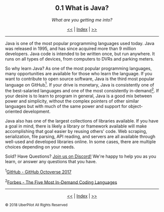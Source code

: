 <!-- Header -->
<h2 align='center'>0.1 What is Java?</h2>
<p align='center'><em>What are you getting me into?</em></h2>
<p align='center'><a href='./index.md'><<</a> | <a href='../readme.md'>Index</a> | <a href='./howjavaworks.md'>>></a>

---

<!-- Content -->

Java is one of the most popular programming languages used today. Java was released in 1995, and has since acquired more than 9 million developers. Java code is intended to be written once, but run anywhere. It runs on all types of devices, from computers to DVRs and parking meters.

So why learn Java? As one of the most popular programming languages, many opportunities are available for those who learn the language. If you want to contribute to open source software, Java is the third most popular language on GitHub<a href="#popSource"><sup>1</sup></a>. If your drive is monetary, Java is consistently one of the best-salaried languages and one of the most consistently in-demand<a href="#demandSource"><sup>2</sup></a>. If your desire is to learn to program in general, Java is a good mix between power and simplicity, without the complex pointers of other similar languages but with much of the same power and support for object-oriented development. 

Java also has one of the largest collections of libraries available. If you have a goal in mind, there is likely a library or framework available will make accomplishing that goal easier by reusing others' code. Web scraping, serialization, file parsing, API reading, and servers are all available through well-used and developed libraries online. In some cases, there are multiple choices depending on your needs.

Sold? Have Questions? [Join us on Discord!](https://discordapp.com/invite/zUbNX9t) We're happy to help you as you learn, or answer any questions that you have.

<sup>1</sup><a name="popSource" href="https://octoverse.github.com/">GitHub - GitHub Octoverse 2017</a>

<sup>2</sup><a name="demandSource" href="https://www.forbes.com/sites/jeffkauflin/2017/05/12/the-five-most-in-demand-coding-languages/">Forbes - The Five Most In-Demand Coding Languages</a>

<!-- Footer -->

---

<p align='center'><a href='./index.md'><<</a> | <a href='../readme.md'>Index</a> | <a href='./howjavaworks.md'>>></a>

<sub>© 2018 UberPilot All Rights Reserved</sub>